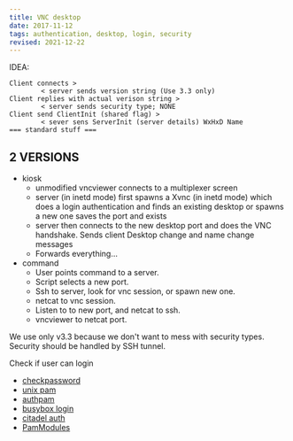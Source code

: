 ```yaml
---
title: VNC desktop
date: 2017-11-12
tags: authentication, desktop, login, security
revised: 2021-12-22
---
```


IDEA:

```
Client connects >
        < server sends version string (Use 3.3 only)
Client replies with actual verison string >
        < server sends security type; NONE
Client send ClientInit (shared flag) > 
        < sever sens ServerInit (server details) WxHxD Name
=== standard stuff ===
```
 
## 2 VERSIONS

- kiosk
  - unmodified vncviewer connects to a multiplexer screen
  - server (in inetd mode) first spawns a Xvnc (in inetd mode) which does a login authentication
    and finds an existing desktop or spawns a new one
    saves the port and exists
  - server then connects to the new desktop port and does the VNC handshake.  Sends client
    Desktop change and name change messages
  - Forwards everything...
- command
  - User points command to a server.
  - Script selects a new port.
  - Ssh to server, look for vnc session, or spawn new one.
  - netcat to vnc session.
  - Listen to to new port, and netcat to ssh.
  - vncviewer to netcat port.

We use only v3.3 because we don't want to mess with security types.  Security should be handled by SSH tunnel.


Check if user can login

- [checkpassword](https://wiki.dovecot.org/AuthDatabase/CheckPassword)
- [unix pam](https://github.com/jonabbey/panda-imap/blob/master/src/osdep/unix/ckp_pam.c)
- [authpam](https://github.com/svarshavchik/courier/blob/master/courier-authlib/authpam.c)
- [busybox login](https://github.com/mozilla-b2g/busybox/blob/master/loginutils/login.c)
- [citadel auth](https://github.com/mingodad/citadel/blob/master/citadel/auth.c)
- [PamModules](http://www.linuxdevcenter.com/pub/a/linux/2002/04/04/PamModules.html)


